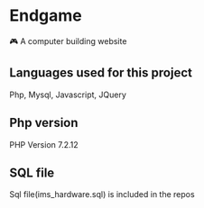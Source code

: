 # Endgame
🎮 A computer building website

## Languages used for this project
Php, Mysql, Javascript, JQuery

## Php version
PHP Version 7.2.12

## SQL file
Sql file(ims_hardware.sql) is included in the repos
